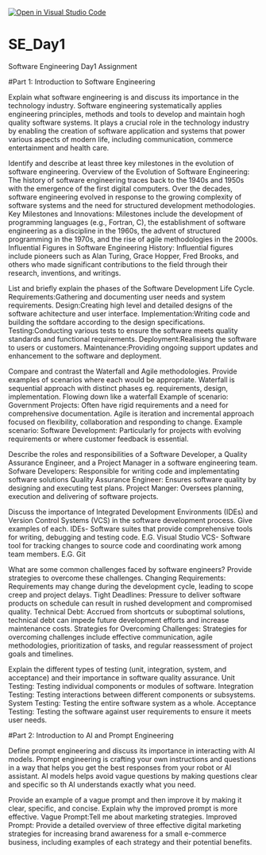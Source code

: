 [![Open in Visual Studio Code](https://classroom.github.com/assets/open-in-vscode-2e0aaae1b6195c2367325f4f02e2d04e9abb55f0b24a779b69b11b9e10269abc.svg)](https://classroom.github.com/online_ide?assignment_repo_id=15574293&assignment_repo_type=AssignmentRepo)
# SE_Day1
Software Engineering Day1 Assignment

#Part 1: Introduction to Software Engineering

Explain what software engineering is and discuss its importance in the technology industry.
Software engineering systematically applies engineering principles, methods and tools to develop and maintain hogh quality software systems. 
It plays a crucial role in the technology industry by enabling the creation of software application and systems that power various aspects of modern life, including communication, commerce entertainment and health care. 

Identify and describe at least three key milestones in the evolution of software engineering.
Overview of the Evolution of Software Engineering: The history of software engineering traces back to the 1940s and 1950s with the emergence of the first digital computers. Over the decades, software engineering evolved in response to the growing complexity of software systems and the need for structured development methodologies.
Key Milestones and Innovations: Milestones include the development of programming languages (e.g., Fortran, C), the establishment of software engineering as a discipline in the 1960s, the advent of structured programming in the 1970s, and the rise of agile methodologies in the 2000s.
Influential Figures in Software Engineering History: Influential figures include pioneers such as Alan Turing, Grace Hopper, Fred Brooks, and others who made significant contributions to the field through their research, inventions, and writings.

List and briefly explain the phases of the Software Development Life Cycle.
Requirements:Gathering and documenting user needs and system requirements.
Design:Creating high level and detailed designs of the software achitecture and user interface. 
Implementation:Writing code and building the softdare according to the design specifications.
Testing:Conducting various tests to ensure the software meets quality standards and functional requirements. 
Deployment:Realisisng the software to users or customers.
Maintenance:Providing ongoing support updates and enhancement to the software and deployment.

Compare and contrast the Waterfall and Agile methodologies. Provide examples of scenarios where each would be appropriate.
Waterfall is sequential approach with distinct phases eg. requirements, design, implementation. Flowing down like a waterfall 
Example of scenario: Government Projects: Often have rigid requirements and a need for comprehensive documentation.
Agile is iteration and incremental approach focused on flexibility, collaboration and responding to change. 
Example scenario: Software Development: Particularly for projects with evolving requirements or where customer feedback is essential.

Describe the roles and responsibilities of a Software Developer, a Quality Assurance Engineer, and a Project Manager in a software engineering team.
Sofware Developers: Responsible for writing code and implementating software solutions
Quality Assurance Engineer: Ensures software quality by designing and executing test plans. 
Project Manger: Oversees planning, execution and delivering of software projects. 

Discuss the importance of Integrated Development Environments (IDEs) and Version Control Systems (VCS) in the software development process. Give examples of each.
IDEs- Software suites that provide comprehensive tools for writing, debugging and testing code. E.G. Visual Studio
VCS- Software tool for tracking changes to source code and coordinating work among team members. E.G. Git 

What are some common challenges faced by software engineers? Provide strategies to overcome these challenges.
Changing Requirements: Requirements may change during the development cycle, leading to scope creep and project delays.
Tight Deadlines: Pressure to deliver software products on schedule can result in rushed development and compromised quality.
Technical Debt: Accrued from shortcuts or suboptimal solutions, technical debt can impede future development efforts and increase maintenance costs.
Strategies for Overcoming Challenges: Strategies for overcoming challenges include effective communication, agile methodologies, prioritization of tasks, and regular reassessment of project goals and timelines.

Explain the different types of testing (unit, integration, system, and acceptance) and their importance in software quality assurance.
 Unit Testing: Testing individual components or modules of software.
Integration Testing: Testing interactions between different components or subsystems.
System Testing: Testing the entire software system as a whole.
Acceptance Testing: Testing the software against user requirements to ensure it meets user needs.


#Part 2: Introduction to AI and Prompt Engineering


Define prompt engineering and discuss its importance in interacting with AI models.
Prompt engineering is crafting your own instructions and questions in a way that helps you get the best responses from your robot or AI assistant. 
AI models helps avoid vague questions by making questions clear and specific so th AI understands exactly what you need. 

Provide an example of a vague prompt and then improve it by making it clear, specific, and concise. Explain why the improved prompt is more effective.
Vague Prompt:Tell me about marketing strategies.
Improved Prompt:
Provide a detailed overview of three effective digital marketing strategies for increasing brand awareness for a small e-commerce business, including examples of each strategy and their potential benefits.

